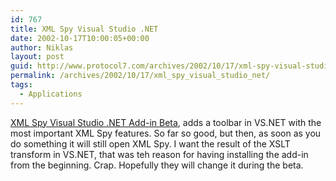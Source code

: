 ```yaml
---
id: 767
title: XML Spy Visual Studio .NET
date: 2002-10-17T10:00:05+00:00
author: Niklas
layout: post
guid: http://www.protocol7.com/archives/2002/10/17/xml-spy-visual-studio-net/
permalink: /archives/2002/10/17/xml_spy_visual_studio_net/
tags:
  - Applications
---
```

<div class='microid-d5f4f8c268834ad6ca13786f4f3d756978f735fd'>
  <p>
    <a href="http://radio.weblogs.com/0106747/2002/10/15.html#a55">XML Spy Visual Studio .NET Add-in Beta</a>, adds a toolbar in VS.NET with the most important XML Spy features. So far so good, but then, as soon as you do something it will still open XML Spy. I want the result of the XSLT transform in VS.NET, that was teh reason for having installing the add-in from the beginning. Crap. Hopefully they will change it during the beta.
  </p>
</div>